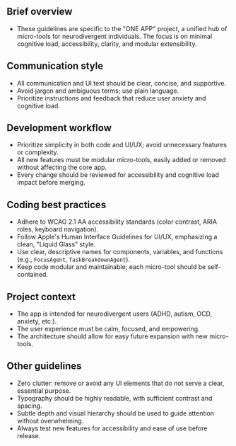 ## Brief overview
- These guidelines are specific to the "ONE APP" project, a unified hub of micro-tools for neurodivergent individuals. The focus is on minimal cognitive load, accessibility, clarity, and modular extensibility.

## Communication style
- All communication and UI text should be clear, concise, and supportive.
- Avoid jargon and ambiguous terms; use plain language.
- Prioritize instructions and feedback that reduce user anxiety and cognitive load.

## Development workflow
- Prioritize simplicity in both code and UI/UX; avoid unnecessary features or complexity.
- All new features must be modular micro-tools, easily added or removed without affecting the core app.
- Every change should be reviewed for accessibility and cognitive load impact before merging.

## Coding best practices
- Adhere to WCAG 2.1 AA accessibility standards (color contrast, ARIA roles, keyboard navigation).
- Follow Apple's Human Interface Guidelines for UI/UX, emphasizing a clean, "Liquid Glass" style.
- Use clear, descriptive names for components, variables, and functions (e.g., `FocusAgent`, `TaskBreakdownAgent`).
- Keep code modular and maintainable; each micro-tool should be self-contained.

## Project context
- The app is intended for neurodivergent users (ADHD, autism, OCD, anxiety, etc.).
- The user experience must be calm, focused, and empowering.
- The architecture should allow for easy future expansion with new micro-tools.

## Other guidelines
- Zero clutter: remove or avoid any UI elements that do not serve a clear, essential purpose.
- Typography should be highly readable, with sufficient contrast and spacing.
- Subtle depth and visual hierarchy should be used to guide attention without overwhelming.
- Always test new features for accessibility and ease of use before release.
